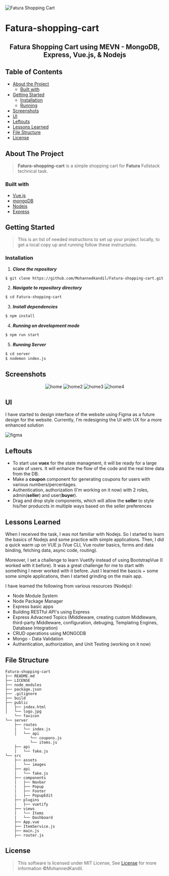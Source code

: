 ![Fatura Shopping Cart](https://user-images.githubusercontent.com/18647990/132025497-c63e8a57-1f6b-40cc-a3b7-3510b45b4e97.png)
# Fatura-shopping-cart
<h2 align="center">Fatura Shopping Cart using MEVN - MongoDB, Express, Vue.js, & Nodejs</h2>


## Table of Contents

- [About the Project](#about-the-project)
  - [Built with](#build-with)
- [Getting Started](#getting-started)
  - [Installation](#installation)
  - [Running](#running)
- [Screenshots](#screenshots)
- [UI](#ui)
- [Leftouts](#leftouts)
- [Lessons Learned](#lessons-learned)
- [File Structure](#file-structure)
- [License](#license)

## About The Project
> **Fatura-shopping-cart** is a simple shopping cart for **Fatura** Fullstack technical task.

### Built with
- [Vue.js](https://vuejs.org/)
- [mongoDB](https://www.mongodb.com/)
- [Nodejs](https://nodejs.org/en/)
- [Express](https://expressjs.com/)


## Getting Started
> This is an list of needed instructions to set up your project locally, to get a local copy up and running follow these instructuins.

### Installation

1. **_Clone the repository_**

```sh
$ git clone https://github.com/Mohannedkandil/Fatura-shopping-cart.git
```
2. **_Navigate to repository directory_**
```sh
$ cd Fatura-shopping-cart
```
3. **_Install dependencies_**

```sh
$ npm install
```
4. **_Running on development mode_**
```sh
$ npm run start
```
5. **_Running Server_**
```sh
$ cd server
$ nodemon index.js
```
## Screenshots

<div align="center">
  
![home](https://user-images.githubusercontent.com/18647990/132264170-bb87070c-45ff-4afa-820b-62b149904261.PNG)
![home2](https://user-images.githubusercontent.com/18647990/132264175-82011f06-ca2a-4397-bf95-9d33677c362f.PNG)
![home3](https://user-images.githubusercontent.com/18647990/132264176-bed08a40-0f9b-4742-a71f-18c1db876966.PNG)
![home4](https://user-images.githubusercontent.com/18647990/132264178-453d4689-7a7b-4184-90bd-7db4b3531ff6.PNG)

</div>


## UI
I have started to design interface of the website using Figma as a future design for the website. Currently, I'm redesigning the UI with UX for a more enhanced solution

![figma](https://user-images.githubusercontent.com/18647990/132265955-e6f9694f-90e5-4ea8-ad9a-cf3cc5811ac5.png)

## Leftouts
- To start use **vuex** for the state managment, it will be ready for a large scale of users. It will enhance the flow of the code and the real time data from the DB.
- Make a **coupon** component for generating coupons for users with various numbers/percentages.
- Authentication, authorization (I'm working on it now) with 2 roles, admin(**seller**) and user(**buyer**).
- Drag and drop style components, which will allow the **seller** to style his/her produccts in multiple ways based on the seller preferences

## Lessons Learned
When I received the task, I was not familiar with Nodejs. So I started to learn the basics of Nodejs and some practice with simple applications. Then, I did a quick warm up on VUE js (Vue CLI, Vue router basics, forms and data binding, fetching data, async code, routing). 

Moreover, I set a challenge to learn Vuetify instead of using 
BootstrapVue (I worked with it before). It was a great challenge for me to start with something I never worked with it before. Just I learned the bascis + some some simple applications, then I started grinding on the main app.

I have learned the following from various resources (Nodejs):      
- Node Module System 
- Node Package Manager
- Express basic apps
- Building RESTful API's using Express
- Express Advacned Topics (Middleware, creating custom Middleware, third-party Middleware, configuration, debuging, Templating Engines, Database Integration)
- CRUD operations using MONGODB
- Mongo - Data Validation
- Authentication, authorization, and Unit Testing (working on it now)





## File Structure
                                    
    Fatura-shopping-cart
    ├── README.md
    ├── LICENSE
    ├── node_modules
    ├── package.json
    ├── .gitignore
    ├── build
    ├── public
    │   ├── index.html
    │   └── logo.jpg
        └── favicon
    └── server
        ├── routes
        |   └── index.js
        │   └── api
               └── coupons.js
               └── items.js
        ├── api	
        |   └── fake.js	
    └── src
        ├── assets
        │   └── images
        ├── api	
        |   └── fake.js	
        ├── components	
        |   ├── Navbar
        |   ├── Popup
        |   ├── Footer
        |   ├── PopupEdit
        ├── plugins	
        |   ├── vuetify	
        ├── views	
        |   └── Items	
        |   └── Dashboard	
        ├── App.vue	
        ├── ItemService.js	
        ├── main.js
        ├── router.js	

## License

> This software is licensed under MIT License, See [License](https://github.com/AbdallahHemdan/Instanews/blob/master/LICENSE) for more information ©MohannedKandil.

